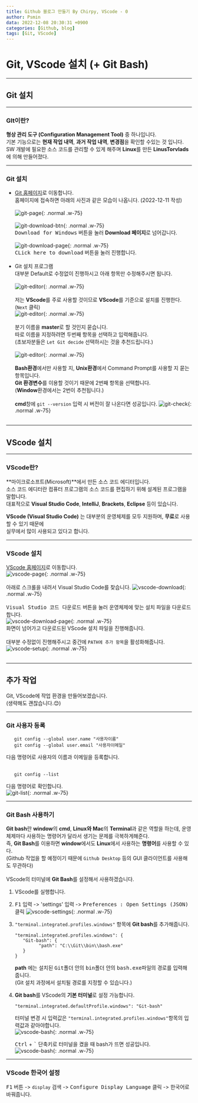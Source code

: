 ```yaml
---
title: Github 블로그 만들기 By Chirpy, VScode - 0
author: Psmin
data: 2022-12-08 20:30:31 +0900
categories: [Github, blog]
tags: [Git, VScode]
---
```


# Git, VScode 설치 (+ Git Bash)

---

## Git 설치

---

### GIt이란?

**형상 관리 도구 (Configuration Management Tool)** 중 하나입니다.  
기본 기능으로는 **현재 작업 내역**, **과거 작업 내역**, **변경점**을 확인할 수있는 것 입니다.  
SW 개발에 필요한 소스 코드를 관리할 수 있게 해주며 **Linux**를 만든 **LinusTorvlads**에 의해 만들어졌다.

---

### Git 설치

- [Git 홈페이지](https://git-scm.com/)로 이동합니다.  
  홈페이지에 접속하면 아래의 사진과 같은 모습이 나옵니다. (2022-12-11 작성)  
  <br/>
  ![git-page](/assets/img/git-page.png){: .normal .w-75}  
  <br/>
  ![git-download-btn](/assets/img/git-page-download.png){: .normal .w-75}  
  <kbd>Download for Windows</kbd> 버튼을 눌러 **Download 페이지**로 넘어갑니다.  
  <br/>
  ![git-download-page](/assets/img/git-page-download-2.png){: .normal .w-75}  
  <kbd>CLick here to download</kbd> 버튼을 눌러 진행합니다.  
  <br/>
- Git 설치 프로그램  
  대부분 Default로 수정없이 진행하시고 아래 항목만 수정해주시면 됩니다.  
  <br/>
  ![git-editor](/assets/img/git-default-editor.png){: .normal .w-75}  
  <br/>
  저는 **VScode**를 주로 사용할 것이므로 **VScode**를 기준으로 설치를 진행한다.  
  (`Next` 클릭)
  <br/>
  ![git-editor](/assets/img/git-branch-name.png){: .normal .w-75}  
  <br/>
  분기 이름을 **master**로 할 것인지 묻습니다.  
  따로 이름을 지정하려면 두번째 항목을 선택하고 입력해줍니다.  
  (초보자분들은 `Let Git decide` 선택하시는 것을 추천드립니다.)  
  <br/>
  ![git-editor](/assets/img/git-path-enviroment.png){: .normal .w-75}  
  <br/>
  **Bash환경**에서만 사용할 지, **Unix환경**에서 Command Prompt를 사용할 지 묻는 항목입니다.  
  **Git 환경변수**를 이용할 것이기 때문에 2번째 항목을 선택합니다.  
  (**Window**환경에서는 2번이 추천됩니다.)  
  <br/>
  **cmd**창에 `git --version` 입력 시 버전이 잘 나온다면 성공입니다.
  ![git-check](/assets/img/git-check.png){: .normal .w-75}  
  <br/>

---

## VScode 설치

---

### VScode란?

**마이크로소프트(Microsoft)**에서 만든 소스 코드 에디터입니다.  
소스 코드 에디터란 컴퓨터 프로그램의 소스 코드를 편집하기 위해 설계된 프로그램을 말합니다.  
대표적으로 **Visual Studio Code**, **IntelliJ**, **Brackets**, **Eclipse** 등이 있습니다.

**VScode (Visual Studio Code)** 는 대부분의 운영체제를 모두 지원하며, **무료**로 사용할 수 있기 때문에  
실무에서 많이 사용되고 있다고 합니다.

---

### VScode 설치

[VScode 홈페이지](https://visualstudio.microsoft.com/ko/)로 이동합니다.  
![vscode-page](/assets/img/vscode-page.png){: .normal .w-75}  
<br/>
아래로 스크롤을 내려서 Visual Studio Code를 찾습니다.
![vscode-download](/assets/img/vscode-page-download.png){: .normal .w-75}  
<br/>
<kbd>Visual Studio 코드 다운로드</kbd> 버튼을 눌러 운영체제에 맞는 설치 파일을 다운로드합니다.  
![vscode-download-page](/assets/img/vscode-page-download-2.png){: .normal .w-75}  
화면이 넘어가고 다운로드된 VScode 설치 파일을 진행해줍니다.  
<br/>
대부분 수정없이 진행해주시고 중간에 `PATH에 추가 항목`을 활성화해줍니다.  
![vscode-setup](/assets/img/vscode-setup-path.png){: .normal .w-75}  
<br/>

---

## 추가 작업

Git, VScode에 작업 환경을 만들어보겠습니다.  
(생략해도 괜찮습니다.😊)

---

### Git 사용자 등록

```console
   git config --global user.name "사용자이름"
   git config --global user.email "사용자이메일"
```

다음 명령어로 사용자의 이름과 이메일을 등록합니다.  
<br/>

```console
   git config --list
```

다음 명령어로 확인합니다.  
![git-list](/assets/img/git-list.png){: .normal .w-75}

---

### Git Bash 사용하기

**Git bash**란 **window**의 **cmd**, **Linux와 Mac**의 **Terminal**과 같은 역할을 하는데, 운영체제마다 사용하는 명령어가 달라서 생기는 문제를 극복하게해준다.  
즉, **Git Bash**를 이용하면 **window**에서도 **Linux**에서 사용하는 **명령어**를 사용할 수 있다.  
(Github 작업을 할 예정이기 때문에 `Github Desktop` 등의 GUI 클라이언트를 사용해도 무관하다)  
<br/>
VScode의 터미널에 **Git Bash**를 설정해서 사용하겠습니다.

1. VScode를 실행합니다.
2. <kbd>F1</kbd> 입력 -> 'settings' 입력 -> <kbd>Preferences : Open Settings (JSON)</kbd> 클릭
   ![vscode-settings](/assets/img/vscode-settings.png){: .normal .w-75}
3. `"terminal.integrated.profiles.windows"` 항목에 **Git bash**를 추가해줍니다.
   ```
   "terminal.integrated.profiles.windows": {
      "Git-bash": {
            "path": "C:\\Git\\bin\\bash.exe"
      }
   }
   ```
   **path** 에는 설치된 <kbd>Git</kbd>폴더 안의 <kbd>bin</kbd>폴더 안의 <kbd>bash.exe</kbd>파일의 경로를 입력해줍니다.  
   (Git 설치 과정에서 설치될 경로를 지정할 수 있습니다.)
4. **Git bash**를 VScode의 **기본 터미널**로 설정 가능합니다.

   ```
   "terminal.integrated.defaultProfile.windows": "Git-bash"
   ```

   터미널 변경 시 입력값은 `"terminal.integrated.profiles.windows"`항목의 입력값과 같아야합니다.  
   ![vscode-bash](/assets/img/vscode-bash-default.png){: .normal .w-75}

   <kbd>Ctrl</kbd> + <kbd>`</kbd> 단축키로 터미널을 켰을 때 bash가 뜨면 성공입니다.  
   ![vscode-bash](/assets/img/vscode-bash.png){: .normal .w-75}

---

### VScode 한국어 설정

<kbd>F1</kbd> 버튼 -> `display` 검색 -> <kbd>Configure Display Language</kbd> 클릭 -> 한국어로 바꿔줍니다.
